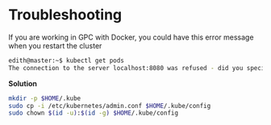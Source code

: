 # Troubleshooting

If you are working in GPC with Docker, you could have this error message when you restart the cluster
```bash
edith@master:~$ kubectl get pods
The connection to the server localhost:8080 was refused - did you specify the right host or port?
```
**Solution**
```bash
mkdir -p $HOME/.kube
sudo cp -i /etc/kubernetes/admin.conf $HOME/.kube/config
sudo chown $(id -u):$(id -g) $HOME/.kube/config
```